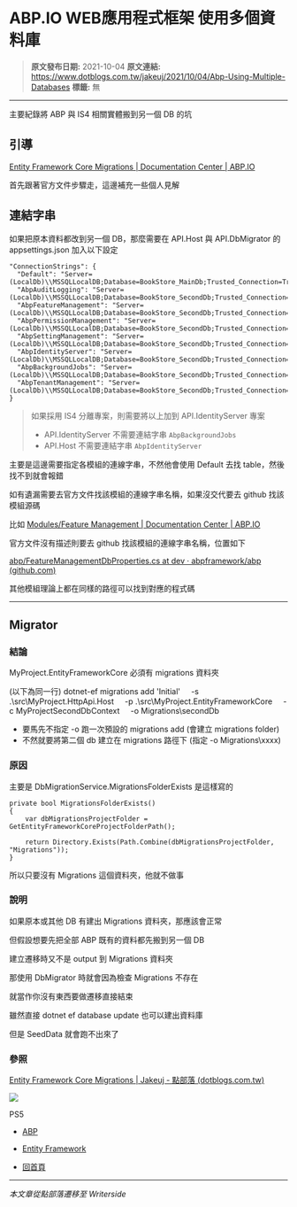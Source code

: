 # ABP.IO WEB應用程式框架 使用多個資料庫

> **原文發布日期:** 2021-10-04
> **原文連結:** https://www.dotblogs.com.tw/jakeuj/2021/10/04/Abp-Using-Multiple-Databases
> **標籤:** 無

---

主要紀錄將 ABP 與 IS4 相關實體搬到另一個 DB 的坑

## 引導

[Entity Framework Core Migrations | Documentation Center | ABP.IO](https://docs.abp.io/en/abp/5.0/Entity-Framework-Core-Migrations#using-multiple-databases)

首先跟著官方文件步驟走，這邊補充一些個人見解

## 連結字串

如果把原本資料都改到另一個 DB，那麼需要在 API.Host 與 API.DbMigrator 的 appsettings.json 加入以下設定

```
"ConnectionStrings": {
  "Default": "Server=(LocalDb)\\MSSQLLocalDB;Database=BookStore_MainDb;Trusted_Connection=True",
  "AbpAuditLogging": "Server=(LocalDb)\\MSSQLLocalDB;Database=BookStore_SecondDb;Trusted_Connection=True",
  "AbpFeatureManagement": "Server=(LocalDb)\\MSSQLLocalDB;Database=BookStore_SecondDb;Trusted_Connection=True",
  "AbpPermissionManagement": "Server=(LocalDb)\\MSSQLLocalDB;Database=BookStore_SecondDb;Trusted_Connection=True",
  "AbpSettingManagement": "Server=(LocalDb)\\MSSQLLocalDB;Database=BookStore_SecondDb;Trusted_Connection=True",
  "AbpIdentityServer": "Server=(LocalDb)\\MSSQLLocalDB;Database=BookStore_SecondDb;Trusted_Connection=True",
  "AbpBackgroundJobs": "Server=(LocalDb)\\MSSQLLocalDB;Database=BookStore_SecondDb;Trusted_Connection=True",
  "AbpTenantManagement": "Server=(LocalDb)\\MSSQLLocalDB;Database=BookStore_SecondDb;Trusted_Connection=True"
}
```

> 如果採用 IS4 分離專案，則需要將以上加到 API.IdentityServer 專案
>
> * API.IdentityServer 不需要連結字串 `AbpBackgroundJobs`
> * API.Host 不需要連結字串 `AbpIdentityServer`

主要是這邊需要指定各模組的連線字串，不然他會使用 Default 去找 table，然後找不到就會報錯

如有遺漏需要去官方文件找該模組的連線字串名稱，如果沒交代要去 github 找該模組源碼

比如 [Modules/Feature Management | Documentation Center | ABP.IO](https://docs.abp.io/en/abp/latest/Modules/Feature-Management)

官方文件沒有描述則要去 github 找該模組的連線字串名稱，位置如下

[abp/FeatureManagementDbProperties.cs at dev · abpframework/abp (github.com)](https://github.com/abpframework/abp/blob/dev/modules/feature-management/src/Volo.Abp.FeatureManagement.Domain/Volo/Abp/FeatureManagement/FeatureManagementDbProperties.cs#L11)

其他模組理論上都在同樣的路徑可以找到對應的程式碼

---

## Migrator

### 結論

MyProject.EntityFrameworkCore 必須有 migrations 資料夾

(以下為同一行)
dotnet-ef migrations add 'Initial'
    -s .\src\MyProject.HttpApi.Host
    -p .\src\MyProject.EntityFrameworkCore
    -c MyProjectSecondDbContext
    -o Migrations\secondDb

* 要馬先不指定 -o 跑一次預設的 migrations add (會建立 migrations folder)
* 不然就要將第二個 db 建立在 migrations 路徑下 (指定 -o Migrations\xxxx)

### 原因

主要是 DbMigrationService.MigrationsFolderExists 是這樣寫的

```
private bool MigrationsFolderExists()
{
    var dbMigrationsProjectFolder = GetEntityFrameworkCoreProjectFolderPath();

    return Directory.Exists(Path.Combine(dbMigrationsProjectFolder, "Migrations"));
}
```

所以只要沒有 Migrations 這個資料夾，他就不做事

### 說明

如果原本或其他 DB 有建出 Migrations 資料夾，那應該會正常

但假設想要先把全部 ABP 既有的資料都先搬到另一個 DB

建立遷移時又不是 output 到 Migrations 資料夾

那使用 DbMigrator 時就會因為檢查 Migrations 不存在

就當作你沒有東西要做遷移直接結束

雖然直接 dotnet ef database update 也可以建出資料庫

但是 SeedData 就會跑不出來了

### 參照

[Entity Framework Core Migrations | Jakeuj - 點部落 (dotblogs.com.tw)](https://www.dotblogs.com.tw/jakeuj/2019/07/23/EFCoreMigrations)

![](https://card.psnprofiles.com/1/jakeuj.png)

PS5

* [ABP](/jakeuj/Tags?qq=ABP)
* [Entity Framework](/jakeuj/Tags?qq=Entity%20Framework)

* [回首頁](/jakeuj)

---

*本文章從點部落遷移至 Writerside*
